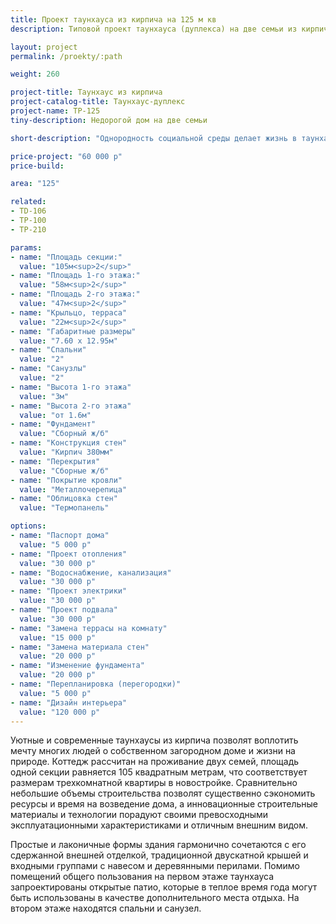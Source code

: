 ```yaml
---
title: Проект таунхауса из кирпича на 125 м кв
description: Типовой проект таунхауса (дуплекса) на две семьи из кирпича. Площадь секции&#58; 125 м.кв.

layout: project
permalink: /proekty/:path

weight: 260

project-title: Таунхаус из кирпича
project-catalog-title: Таунхаус-дуплекс
project-name: TP-125
tiny-description: Недорогой дом на две семьи

short-description: "Однородность социальной среды делает жизнь в таунхаусе из кирпича комфортной и гармоничной. Единение с природой, спокойствие и тишина возможны только вне шума большого города. Большой козырек над патио защитит от дождей и позволит наслаждаться трелью капель, сидя в уютном кресле на открытом воздухе. Небольшой объем и простота формы сократит сроки строительства дома и потребует меньшее количество финансовых затрат."

price-project: "60 000 р"
price-build:

area: "125"

related:
- TD-106
- TP-100
- TP-210

params:
- name: "Площадь секции:"
  value: "105м<sup>2</sup>"
- name: "Площадь 1-го этажа:"
  value: "58м<sup>2</sup>"
- name: "Площадь 2-го этажа:"
  value: "47м<sup>2</sup>"
- name: "Крыльцо, терраса"
  value: "22м<sup>2</sup>"
- name: "Габаритные размеры"
  value: "7.60 x 12.95м"
- name: "Спальни"
  value: "2"
- name: "Санузлы"
  value: "2"
- name: "Высота 1-го этажа"
  value: "3м"
- name: "Высота 2-го этажа"
  value: "от 1.6м"
- name: "Фундамент"
  value: "Сборный ж/б"
- name: "Конструкция стен"
  value: "Кирпич 380мм"
- name: "Перекрытия"
  value: "Сборные ж/б"
- name: "Покрытие кровли"
  value: "Металлочерепица"
- name: "Облицовка стен"
  value: "Термопанель"

options:
- name: "Паспорт дома"
  value: "5 000 р"
- name: "Проект отопления"
  value: "30 000 р"
- name: "Водоснабжение, канализация"
  value: "30 000 р"
- name: "Проект электрики"
  value: "30 000 р"
- name: "Проект подвала"
  value: "30 000 р"
- name: "Замена террасы на комнату"
  value: "15 000 р"
- name: "Замена материала стен"
  value: "20 000 р"
- name: "Изменение фундамента"
  value: "20 000 р"
- name: "Перепланировка (перегородки)"
  value: "5 000 р"
- name: "Дизайн интерьера"
  value: "120 000 р"
---
```

Уютные и современные таунхаусы из кирпича позволят воплотить мечту многих людей о собственном загородном доме и жизни на природе. Коттедж рассчитан на проживание двух семей, площадь одной секции равняется 105 квадратным метрам, что соответствует размерам трехкомнатной квартиры в новостройке. Сравнительно небольшие объемы строительства позволят существенно сэкономить ресурсы и время на возведение дома, а инновационные строительные материалы и технологии порадуют своими превосходными эксплуатационными характеристиками и отличным внешним видом.

Простые и лаконичные формы здания гармонично сочетаются с его сдержанной внешней отделкой, традиционной двускатной крышей и входными группами с навесом и деревянными перилами. Помимо помещений общего пользования на первом этаже таунхауса запроектированы открытые патио, которые в теплое время года могут быть использованы в качестве дополнительного места отдыха. На втором этаже находятся спальни и санузел.	